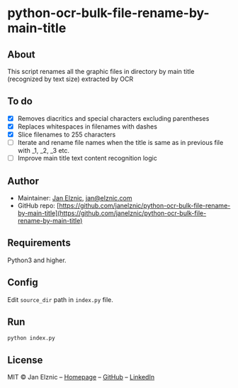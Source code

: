 # python-ocr-bulk-file-rename-by-main-title

## About
This script renames all the graphic files in directory by main title (recognized by text size) extracted by OCR

## To do
* [x] Removes diacritics and special characters excluding parentheses
* [x] Replaces whitespaces in filenames with dashes
* [x] Slice filenames to 255 characters
* [ ] Iterate and rename file names when the title is same as in previous file with _1, _2, _3 etc.
* [ ] Improve main title text content recognition logic

## Author
* Maintainer: [Jan Elznic](https://janelznic.cz), <jan@elznic.com>
* GitHub repo: [https://github.com/janelznic/python-ocr-bulk-file-rename-by-main-title](https://github.com/janelznic/python-ocr-bulk-file-rename-by-main-title)

## Requirements
Python3 and higher.

## Config
Edit ```source_dir``` path in ```index.py``` file.

## Run
```python index.py```

## License
MIT © Jan Elznic – [Homepage](https://janelznic.cz) – [GitHub](https://github.com/janelznic) – [LinkedIn](https://linkedin.com/in/janelznic/)
